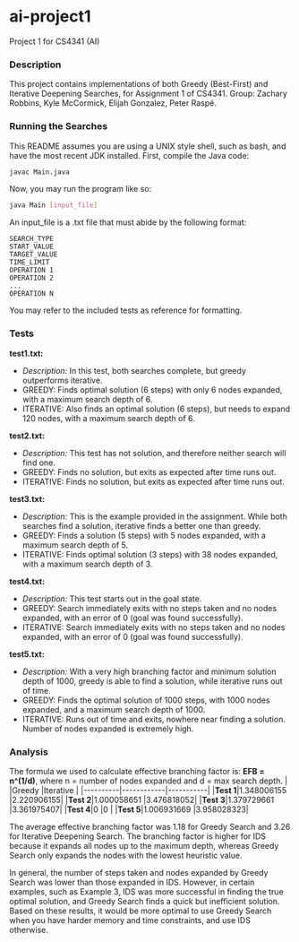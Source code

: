 # ai-project1
Project 1 for CS4341 (AI)

### Description
This project contains implementations of both Greedy (Best-First) and Iterative Deepening Searches, for Assignment 1 of CS4341. Group: Zachary Robbins, Kyle McCormick, Elijah Gonzalez, Peter Raspé.

### Running the Searches
This README assumes you are using a UNIX style shell, such as bash, and have the most recent JDK installed. First, compile the Java code:
```bash
javac Main.java
````

Now, you may run the program like so:
```bash
java Main [input_file]
```

An input_file is a .txt file that must abide by the following format:
```
SEARCH_TYPE
START_VALUE
TARGET_VALUE
TIME_LIMIT
OPERATION 1
OPERATION 2
...
OPERATION N
```

You may refer to the included tests as reference for formatting.


### Tests

**test1.txt:**
- *Description:* In this test, both searches complete, but greedy outperforms iterative.
- GREEDY: Finds optimal solution (6 steps) with only 6 nodes expanded, with a maximum search depth of 6.
- ITERATIVE: Also finds an optimal solution (6 steps), but needs to expand 120 nodes, with a maximum search depth of 6.

**test2.txt:**
- *Description:* This test has not solution, and therefore neither search will find one.
- GREEDY: Finds no solution, but exits as expected after time runs out.
- ITERATIVE: Finds no solution, but exits as expected after time runs out.

**test3.txt:**
- *Description:* This is the example provided in the assignment. While both searches find a solution, iterative finds a better one than greedy.
- GREEDY: Finds a solution (5 steps) with 5 nodes expanded, with a maximum search depth of 5.
- ITERATIVE: Finds optimal solution (3 steps) with 38 nodes expanded, with a maximum search depth of 3.

**test4.txt:**
- *Description:* This test starts out in the goal state.
- GREEDY: Search immediately exits with no steps taken and no nodes expanded, with an error of 0 (goal was found successfully).
- ITERATIVE: Search immediately exits with no steps taken and no nodes expanded, with an error of 0 (goal was found successfully).

**test5.txt:**
- *Description:* With a very high branching factor and minimum solution depth of 1000, greedy is able to find a solution, while iterative runs out of time.
- GREEDY: Finds the optimal solution of 1000 steps, with 1000 nodes expanded, and a maximum search depth of 1000.
- ITERATIVE: Runs out of time and exits, nowhere near finding a solution. Number of nodes expanded is extremely high.

### Analysis

The formula we used to calculate effective branching factor is: **EFB = n^(1/d)**, where n = number of nodes expanded and d = max search depth.
|          |Greedy	   	|Iterative  |
|----------|------------|-----------|
|**Test 1**|1.348006155	|2.220906155|
|**Test 2**|1.000058651	|3.476818052|
|**Test 3**|1.379729661	|3.361975407|
|**Test 4**|0	        |0          |
|**Test 5**|1.006931669	|3.958028323|

The average effective branching factor was 1.18 for Greedy Search and 3.26 for Iterative Deepening Search. The branching factor is higher for IDS because it expands all nodes up to the maximum depth, whereas Greedy Search only expands the nodes with the lowest heuristic value.

In general, the number of steps taken and nodes expanded by Greedy Search was lower than those expanded in IDS. However, in certain examples, such as Example 3, IDS was more successful in finding the true optimal solution, and Greedy Search finds a quick but inefficient solution. Based on these results, it would be more optimal to use Greedy Search when you have harder memory and time constraints, and use IDS otherwise.
